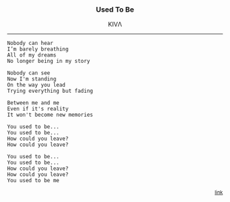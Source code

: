 ### <p align="center">Used To Be</p>
<p align="center">KIVΛ</p>

___
```
Nobody can hear
I’m barely breathing
All of my dreams
No longer being in my story

Nobody can see
Now I'm standing
On the way you lead
Trying everything but fading

Between me and me
Even if it's reality
It won't become new memories

You used to be...
You used to be...
How could you leave?
How could you leave?

You used to be...
You used to be...
How could you leave?
How could you leave?
You used to be me
```
<p align="right"><sub><a href="https://soundcloud.com/kivawu/cytus-ii-theme-used-to-be">link</a></sub></p>
